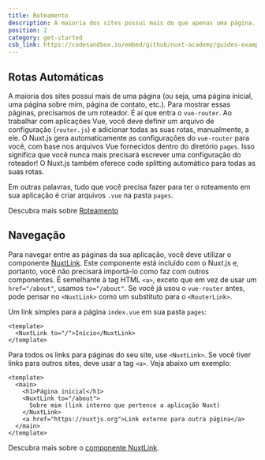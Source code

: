 ```yaml
---
title: Roteamento
description: A maioria dos sites possui mais do que apenas uma página. Por exemplo, uma página inicial, uma página sobre mim, página de contato, etc. Para mostrar essas páginas, precisamos de um roteador.
position: 2
category: get-started
csb_link: https://codesandbox.io/embed/github/nuxt-academy/guides-examples/tree/master/01_get_started/02_routing?fontsize=14&hidenavigation=1&theme=dark
---
```


## Rotas Automáticas

A maioria dos sites possui mais de uma página (ou seja, uma página inicial, uma página sobre mim, página de contato, etc.). Para mostrar essas páginas, precisamos de um roteador. É aí que entra o `vue-router`. Ao trabalhar com aplicações Vue, você deve definir um arquivo de configuração (`router.js`) e adicionar todas as suas rotas, manualmente, a ele. O Nuxt.js gera automaticamente as configurações do `vue-router` para você, com base nos arquivos Vue fornecidos dentro do diretório `pages`. Isso significa que você nunca mais precisará escrever uma configuração do roteador! O Nuxt.js também oferece code splitting automático para todas as suas rotas.

Em outras palavras, tudo que você precisa fazer para ter o roteamento em sua aplicação é criar arquivos `.vue` na pasta `pages`.

<base-alert type="next">

Descubra mais sobre [Roteamento](/guides/features/file-system-routing)

</base-alert>

## Navegação

Para navegar entre as páginas da sua aplicação, você deve utilizar o componente [NuxtLink](/guides/features/nuxt-components#the-nuxtlink-component). Este componente está incluído com o Nuxt.js e, portanto, você não precisará importá-lo como faz com outros componentes. É semelhante à tag HTML `<a>`, exceto que em vez de usar um `href="/about"`, usamos `to="/about"`. Se você já usou o `vue-router` antes, pode pensar no `<NuxtLink>` como um substituto para o `<RouterLink>`.

Um link simples para a página `index.vue` em sua pasta `pages`:

```html{}[pages/index.vue]
<template>
  <NuxtLink to="/">Início</NuxtLink>
</template>
```

Para todos os links para páginas do seu site, use `<NuxtLink>`. Se você tiver links para outros sites, deve usar a tag `<a>`. Veja abaixo um exemplo:

```html{}[pages/index.vue]
<template>
  <main>
    <h1>Página inicial</h1>
    <NuxtLink to="/about">
      Sobre mim (link interno que pertence a aplicação Nuxt)
    </NuxtLink>
    <a href="https://nuxtjs.org">Link externo para outra página</a>
  </main>
</template>
```

<app-modal>
  <code-sandbox :src="csb_link"></code-sandbox>
</app-modal>

<base-alert type="next">

Descubra mais sobre o [componente NuxtLink](/guides/features/nuxt-components#the-nuxtlink-component).

</base-alert>
